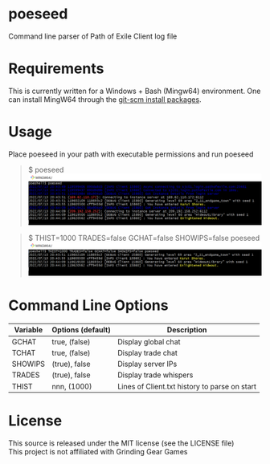 # poeseed
Command line parser of Path of Exile Client log file
  
# Requirements
This is currently written for a Windows + Bash (Mingw64) environment. One can install MingW64 through the [git-scm install packages](https://git-scm.com/).
  
# Usage
Place poeseed in your path with executable permissions and run poeseed  
  
> $ poeseed  
![poeseed example 1](/assets/images/poeseed-1.png)  
  
> $ THIST=1000 TRADES=false GCHAT=false SHOWIPS=false poeseed  
![poeseed example 1](/assets/images/poeseed-2.png)  
  
# Command Line Options
| Variable | Options (default) | Description |
| -------- | ---------------- | ---------------- |
| GCHAT | true, (false) | Display global chat |
| TCHAT | true, (false) | Display trade chat |
| SHOWIPS | (true), false | Display server IPs |
| TRADES | (true), false | Display trade whispers |
| THIST | nnn, (1000) | Lines of Client.txt history to parse on start |
  
# License
This source is released under the MIT license (see the LICENSE file)  
This project is not affiliated with Grinding Gear Games  

